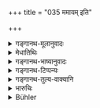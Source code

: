 +++
title = "035 ममायम् इति"

+++

<details><summary>गङ्गानथ-मूलानुवादः</summary>

In regard to a treasure-trove, if a man says truly ‘this is mine,’—from him the king shall take the sixth part, or only the twelfth part.—(35)
</details>

<details><summary>मेधातिथिः</summary>

निखातायाम् भूमौ गुप्तं स्थापितं धनं **निधिर्** उच्यते । वर्षशतिका वर्षसहस्रिकाश् च निधयो भवन्ति । तत्र यदि भूमेर् विदार्यमाणायाः कथंचित् केनचिन् निधिर् आसाद्यते, स तु राजधनम् । तथा च गौतमः- "निध्यधिगमो राजधनम्" (ग्ध् १०.४३) इति । एतच् चास्मर्यमाणनिधातृके निधौ द्रष्टव्यम् । तस्याख्याता षष्ठं लबेतेत्य् उक्तम् । अयं तु श्लोको यत्राख्यातैव निधाता तत्पुरुषो वा पितृपितामहादिश् तद्विषयो द्रष्टव्यः । **ममायं निधिर् इति यो ब्रूयात् सत्येन** प्रमाणेन ज्ञापयेद् इत्य् अर्थः । **तस्याददीत षड्भागम्** इति । निश्चिते तत्स्वामिकत्वे राज्ञः षष्ठादिभागग्रहणम् । विकल्पश् चाख्यातृगुणापेक्षया ॥ ८.३५ ॥
</details>

<details><summary>गङ्गानथ-भाष्यानुवादः</summary>

Treasure secretly buried under the ground is called ‘*nidhi*,’ ‘*treasure-trove*.’ There are treasure-troves that have lain under the ground for a hundred, or even a thousand years. If, when the ground is being dug, such a treasure-trove is somehow found by some one, it belongs to the state. As says Gautama (10.43)—‘Treasure-trove when found is state-property.’ But this applies only to the case of a treasure-trove the original hoarder of which is not known. And with regard to this it has been laid down that one who reports the find is to receive the sixth part of it.

The present verse refers to the case where the original hoarder is either the person reporting the find himself or a descendant of his.

‘*If a man says* “*this is mine*” *truly*’—*i.e*., on reliable evidence,—‘*from him the King shall take the* *sixth part*’—at which the King’s share is fixed. That is, the King is to take the sixth part out of that treasure-trove of which the rightful owner has been discovered with certainty.

The option regarding the ‘sixth’ or ‘twelfth’ part is based upon the qualities of the finder.—(35)
</details>

<details><summary>गङ्गानथ-टिप्पन्यः</summary>

The amount to be taken depends ‘upon the character of the finder’ (Medhātithi, Kullūka and Rāghavānanda),—or ‘on the caste of the finder’ (Nārāyaṇa),—or, ‘on the time, place, the caste of the finder and so forth’ (Govindarāja).

This verse is quoted in *Aparārka* (p. 641), which adds that the amount of the royalty shall be determined in due accordance with the character (of the claimant, and of the treasure);—in *Mitākṣarā* (on 2.34-35), which notes that the proportion of the royalty is to be determined by considerations of the caste of the claimant, the nature of the place and time and such other details;—in *Vivādaratnākara* (p. 642), which adds the following notes:—‘*Nidhi*’ here stands for ‘treasure buried underground long ago and forgotten’,—whether the king shall receive the sixth or twelfth part shall depend upon the virtuous character or otherwise of the person claiming it.

It is quoted in *Vyavahāramayūkha* (p. 88), which appears to take the meaning to be that the king shall take the sixth part for the state,
*and also* the twelfth part for the person who discovered the treasure.

It is quoted in *Vīramitrodaya* (Rājanīti, p. 269), which adds that the exact proportion shall depend upon the time and upon the qualifications of the owner of the treasure;—and that this refers to treasure belonging to others than the Brāhmaṇas.
</details>

<details><summary>गङ्गानथ-तुल्य-वाक्यानि</summary>

*Viṣṇu* (3.63).—‘Of treasure anciently hidden by themselves, men of all
castes excepting Brāhmaṇas, shall give a twelfth part to the King.’

*Yājñavalkya* (2.35).—‘When some one has discovered hidden treasure, the
King shall take the sixth part of it. In cases where the find is not reported to the King, on coming to know of it, he shall take the whole of it, and also fine the finder.’

*Vaśiṣṭha* (3.13).—‘If anyone finds treasure, the owner of which is not
known, the King shall take it, giving one-sixth to the finder.’

*Gautama* (10.43-45).—‘Treasure-trove is the property of the
King,—excepting such as is found by a Brāhmaṇa who lives according to the law. Some people declare that a finder belonging to a non-Brāhmaṇical caste also, who reports the find to the King, shall obtain the sixth part of its value.’

*Nārada* (Vivādaratnākara, p. 343).—‘If a man finds treasure hidden by
some one else, he shall take it to the King; all treasure-trove, to whomsoever it may have belonged, should go to the King; except that belonging to the Brāhmaṇa.’

*Viṣṇudharmottara* (Vīramitrodaya-Rājanīti, pp. 269-270).—‘Having
obtained a treasure-trove, the King shall keep half of it in his Treasury; and the other half the righteous King shall make over to Brāhmaṇas.’
</details>

<details><summary>भारुचिः</summary>

राजानाधिगतम् अध्गतं वा यो निधिं प्रवादयेद् आत्मीयं कारणतः तस्य श्रोत्रियत्वाद्यपेक्षया भागविकल्प आश्रयितव्यः प्रतिपत्तिकारणविसंवादे च —
</details>

<details><summary>Bühler</summary>

035	From that man who shall truly say with respect to treasure-trove, 'This belongs to me,' the king may take one-sixth or one-twelfth part.
</details>
